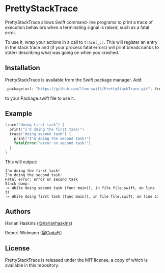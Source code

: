 # PrettyStackTrace

PrettyStackTrace allows Swift command-line programs to print a trace of
execution behaviors when a terminating signal is raised, such as a fatal error.

To use it, wrap your actions in a call to `trace(_:)`. This will
register an entry in the stack trace and (if your process fatal errors) will
print breadcrumbs to stderr describing what was going on when you crashed.

## Installation

PrettyStackTrace is available from the Swift package manager. Add

```swift
.package(url: "https://github.com/llvm-swift/PrettyStackTrace.git", from: "0.0.1")
```

to your Package.swift file to use it.


## Example

```swift
trace("doing first task") {
  print("I'm doing the first task!")
  trace("doing second task") {
    print("I'm doing the second task!")
    fatalError("error on second task!")
  }
}
```

This will output:

```
I'm doing the first task!
I'm doing the second task!
Fatal error: error on second task
Stack dump:
-> While doing second task (func main(), in file file.swift, on line 3)
-> While doing first task (func main(), in file file.swift, on line 1)
```

## Authors

Harlan Haskins ([@harlanhaskins](https://github.com/harlanhaskins))

Robert Widmann ([@CodaFi](https://github.com/CodaFi))

## License

PrettyStackTrace is released under the MIT license, a copy of which is available
in this repository.
